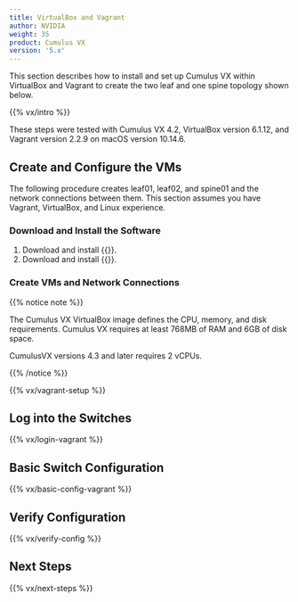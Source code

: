```yaml
---
title: VirtualBox and Vagrant
author: NVIDIA
weight: 35
product: Cumulus VX
version: '5.x'
---
```

This section describes how to install and set up Cumulus VX within VirtualBox and Vagrant to create the two leaf and one spine topology shown below.

{{% vx/intro %}}

<!-- vale off -->
These steps were tested with Cumulus VX 4.2, VirtualBox version 6.1.12, and Vagrant version 2.2.9 on macOS version 10.14.6.
<!-- vale on -->

## Create and Configure the VMs

The following procedure creates leaf01, leaf02, and spine01 and the network connections between them. This section assumes you have Vagrant, VirtualBox, and Linux experience.

### Download and Install the Software

1. Download and install {{<exlink url="https://www.virtualbox.org/wiki/Downloads" text="VirtualBox">}}.
2. Download and install {{<exlink url="https://www.vagrantup.com/downloads" text="Vagrant">}}.

### Create VMs and Network Connections

{{% notice note %}}

The Cumulus VX VirtualBox image defines the CPU, memory, and disk requirements. Cumulus VX requires at least 768MB of RAM and 6GB of disk space.

CumulusVX versions 4.3 and later requires 2 vCPUs.

{{% /notice %}}

{{% vx/vagrant-setup %}}

## Log into the Switches

{{% vx/login-vagrant %}}

## Basic Switch Configuration

{{% vx/basic-config-vagrant %}}

## Verify Configuration

{{% vx/verify-config %}}

## Next Steps

{{% vx/next-steps %}}
